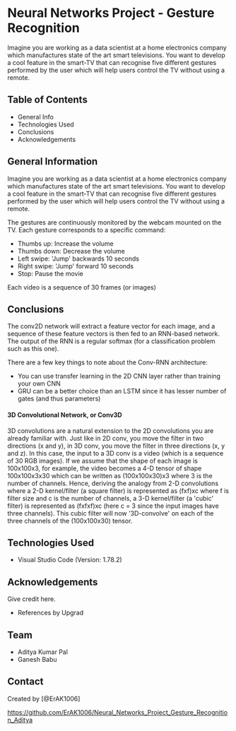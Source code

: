 # Neural Networks Project - Gesture Recognition
Imagine you are working as a data scientist at a home electronics company which manufactures state of the art smart televisions. You want to develop a cool feature in the smart-TV that can recognise five different gestures performed by the user which will help users control the TV without using a remote.

## Table of Contents
* General Info
* Technologies Used
* Conclusions
* Acknowledgements


## General Information
Imagine you are working as a data scientist at a home electronics company which manufactures state of the art smart televisions. You want to develop a cool feature in the smart-TV that can recognise five different gestures performed by the user which will help users control the TV without using a remote.

The gestures are continuously monitored by the webcam mounted on the TV. Each gesture corresponds to a specific command:

* Thumbs up: Increase the volume
* Thumbs down: Decrease the volume
* Left swipe: 'Jump' backwards 10 seconds
* Right swipe: 'Jump' forward 10 seconds
* Stop: Pause the movie

Each video is a sequence of 30 frames (or images)

## Conclusions
The conv2D network will extract a feature vector for each image, and a sequence of these feature vectors is then fed to an RNN-based network. The output of the RNN is a regular softmax (for a classification problem such as this one).

There are a few key things to note about the Conv-RNN architecture:

* You can use transfer learning in the 2D CNN layer rather than training your own CNN
* GRU can be a better choice than an LSTM since it has lesser number of gates (and thus parameters)

#### 3D Convolutional Network, or Conv3D
3D convolutions are a natural extension to the 2D convolutions you are already familiar with. Just like in 2D conv, you move the filter in two directions (x and y), in 3D conv, you move the filter in three directions (x, y and z). In this case, the input to a 3D conv is a video (which is a sequence of 30 RGB images). If we assume that the shape of each image is 100x100x3, for example, the video becomes a 4-D tensor of shape 100x100x3x30 which can be written as (100x100x30)x3 where 3 is the number of channels. Hence, deriving the analogy from 2-D convolutions where a 2-D kernel/filter (a square filter) is represented as (fxf)xc where f is filter size and c is the number of channels, a 3-D kernel/filter (a 'cubic' filter) is represented as (fxfxf)xc (here c = 3 since the input images have three channels). This cubic filter will now '3D-convolve' on each of the three channels of the (100x100x30) tensor.

## Technologies Used
* Visual Studio Code (Version: 1.78.2)

## Acknowledgements
Give credit here.
* References by Upgrad

## Team
* Aditya Kumar Pal
* Ganesh Babu

## Contact
Created by [@ErAK1006]

https://github.com/ErAK1006/Neural_Networks_Project_Gesture_Recognition_Aditya
